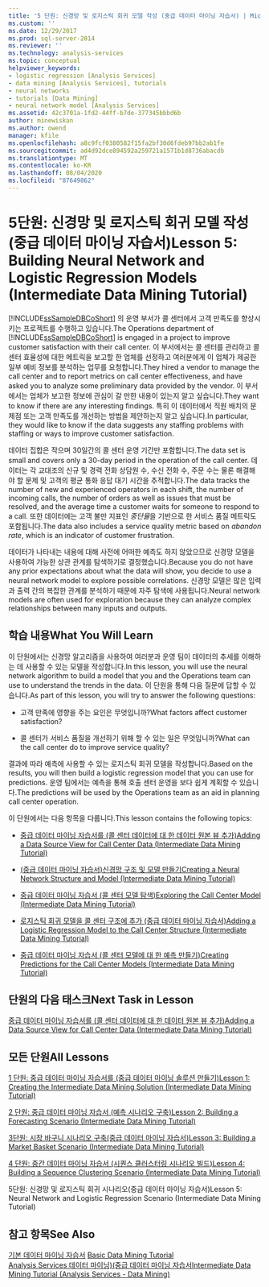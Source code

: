 ```yaml
---
title: '5 단원: 신경망 및 로지스틱 회귀 모델 작성 (중급 데이터 마이닝 자습서) | Microsoft Docs'
ms.custom: ''
ms.date: 12/29/2017
ms.prod: sql-server-2014
ms.reviewer: ''
ms.technology: analysis-services
ms.topic: conceptual
helpviewer_keywords:
- logistic regression [Analysis Services]
- data mining [Analysis Services], tutorials
- neural networks
- tutorials [Data Mining]
- neural network model [Analysis Services]
ms.assetid: 42c3701a-1fd2-44ff-b7de-377345bbbd6b
author: minewiskan
ms.author: owend
manager: kfile
ms.openlocfilehash: a8c9fcf0380582f15fa2bf30d6fdeb97bb2ab1fe
ms.sourcegitcommit: ad4d92dce894592a259721a1571b1d8736abacdb
ms.translationtype: MT
ms.contentlocale: ko-KR
ms.lasthandoff: 08/04/2020
ms.locfileid: "87649862"
---
```

# <a name="lesson-5-building-neural-network-and-logistic-regression-models-intermediate-data-mining-tutorial"></a><span data-ttu-id="a37ff-102">5단원: 신경망 및 로지스틱 회귀 모델 작성(중급 데이터 마이닝 자습서)</span><span class="sxs-lookup"><span data-stu-id="a37ff-102">Lesson 5: Building Neural Network and Logistic Regression Models (Intermediate Data Mining Tutorial)</span></span>
  
  
 <span data-ttu-id="a37ff-103">[!INCLUDE[ssSampleDBCoShort](../includes/sssampledbcoshort-md.md)] 의 운영 부서가 콜 센터에서 고객 만족도를 향상시키는 프로젝트를 수행하고 있습니다.</span><span class="sxs-lookup"><span data-stu-id="a37ff-103">The Operations department of [!INCLUDE[ssSampleDBCoShort](../includes/sssampledbcoshort-md.md)] is engaged in a project to improve customer satisfaction with their call center.</span></span> <span data-ttu-id="a37ff-104">이 부서에서는 콜 센터를 관리하고 콜 센터 효율성에 대한 메트릭을 보고할 한 업체를 선정하고 여러분에게 이 업체가 제공한 일부 예비 정보를 분석하는 업무를 요청합니다.</span><span class="sxs-lookup"><span data-stu-id="a37ff-104">They hired a vendor to manage the call center and to report metrics on call center effectiveness, and have asked you to analyze some preliminary data provided by the vendor.</span></span> <span data-ttu-id="a37ff-105">이 부서에서는 업체가 보고한 정보에 관심이 갈 만한 내용이 있는지 알고 싶습니다.</span><span class="sxs-lookup"><span data-stu-id="a37ff-105">They want to know if there are any interesting findings.</span></span> <span data-ttu-id="a37ff-106">특히 이 데이터에서 직원 배치의 문제점 또는 고객 만족도를 개선하는 방법을 제안하는지 알고 싶습니다.</span><span class="sxs-lookup"><span data-stu-id="a37ff-106">In particular, they would like to know if the data suggests any staffing problems with staffing or ways to improve customer satisfaction.</span></span>  
  
 <span data-ttu-id="a37ff-107">데이터 집합은 작으며 30일간의 콜 센터 운영 기간만 포함합니다.</span><span class="sxs-lookup"><span data-stu-id="a37ff-107">The data set is small and covers only a 30-day period in the operation of the call center.</span></span> <span data-ttu-id="a37ff-108">데이터는 각 교대조의 신규 및 경력 전화 상담원 수, 수신 전화 수, 주문 수는 물론 해결해야 할 문제 및 고객의 평균 통화 응답 대기 시간을 추적합니다.</span><span class="sxs-lookup"><span data-stu-id="a37ff-108">The data tracks the number of new and experienced operators in each shift, the number of incoming calls, the number of orders as well as issues that must be resolved, and the average time a customer waits for someone to respond to a call.</span></span> <span data-ttu-id="a37ff-109">또한 데이터에는 고객 불만 지표인 *중단율*을 기반으로 한 서비스 품질 메트릭도 포함됩니다.</span><span class="sxs-lookup"><span data-stu-id="a37ff-109">The data also includes a service quality metric based on *abandon rate*, which is an indicator of customer frustration.</span></span>  
  
 <span data-ttu-id="a37ff-110">데이터가 나타내는 내용에 대해 사전에 어떠한 예측도 하지 않았으므로 신경망 모델을 사용하여 가능한 상관 관계를 탐색하기로 결정했습니다.</span><span class="sxs-lookup"><span data-stu-id="a37ff-110">Because you do not have any prior expectations about what the data will show, you decide to use a neural network model to explore possible correlations.</span></span> <span data-ttu-id="a37ff-111">신경망 모델은 많은 입력과 출력 간의 복잡한 관계를 분석하기 때문에 자주 탐색에 사용됩니다.</span><span class="sxs-lookup"><span data-stu-id="a37ff-111">Neural network models are often used for exploration because they can analyze complex relationships between many inputs and outputs.</span></span>  
  
## <a name="what-you-will-learn"></a><span data-ttu-id="a37ff-112">학습 내용</span><span class="sxs-lookup"><span data-stu-id="a37ff-112">What You Will Learn</span></span>  
 <span data-ttu-id="a37ff-113">이 단원에서는 신경망 알고리즘을 사용하여 여러분과 운영 팀이 데이터의 추세를 이해하는 데 사용할 수 있는 모델을 작성합니다.</span><span class="sxs-lookup"><span data-stu-id="a37ff-113">In this lesson, you will use the neural network algorithm to build a model that you and the Operations team can use to understand the trends in the data.</span></span> <span data-ttu-id="a37ff-114">이 단원을 통해 다음 질문에 답할 수 있습니다.</span><span class="sxs-lookup"><span data-stu-id="a37ff-114">As part of this lesson, you will try to answer the following questions:</span></span>  
  
-   <span data-ttu-id="a37ff-115">고객 만족에 영향을 주는 요인은 무엇입니까?</span><span class="sxs-lookup"><span data-stu-id="a37ff-115">What factors affect customer satisfaction?</span></span>  
  
-   <span data-ttu-id="a37ff-116">콜 센터가 서비스 품질을 개선하기 위해 할 수 있는 일은 무엇입니까?</span><span class="sxs-lookup"><span data-stu-id="a37ff-116">What can the call center do to improve service quality?</span></span>  
  
 <span data-ttu-id="a37ff-117">결과에 따라 예측에 사용할 수 있는 로지스틱 회귀 모델을 작성합니다.</span><span class="sxs-lookup"><span data-stu-id="a37ff-117">Based on the results, you will then build a logistic regression model that you can use for predictions.</span></span> <span data-ttu-id="a37ff-118">운영 팀에서는 예측을 통해 호출 센터 운영을 보다 쉽게 계획할 수 있습니다.</span><span class="sxs-lookup"><span data-stu-id="a37ff-118">The predictions will be used by the Operations team as an aid in planning call center operation.</span></span>  
  
 <span data-ttu-id="a37ff-119">이 단원에서는 다음 항목을 다룹니다.</span><span class="sxs-lookup"><span data-stu-id="a37ff-119">This lesson contains the following topics:</span></span>  
  
-   [<span data-ttu-id="a37ff-120">중급 데이터 마이닝 자습서를 &#40;콜 센터 데이터에 대 한 데이터 원본 뷰 추가&#41;</span><span class="sxs-lookup"><span data-stu-id="a37ff-120">Adding a Data Source View for Call Center Data &#40;Intermediate Data Mining Tutorial&#41;</span></span>](../../2014/tutorials/add-data-source-view-call-center-data-intermediate-data-mining.md)  
  
-   [<span data-ttu-id="a37ff-121">&#40;중급 데이터 마이닝 자습서&#41;신경망 구조 및 모델 만들기</span><span class="sxs-lookup"><span data-stu-id="a37ff-121">Creating a Neural Network Structure and Model &#40;Intermediate Data Mining Tutorial&#41;</span></span>](../../2014/tutorials/creating-a-neural-network-structure-and-model-intermediate-data-mining-tutorial.md)  
  
-   [<span data-ttu-id="a37ff-122">중급 데이터 마이닝 자습서 &#40;콜 센터 모델 탐색&#41;</span><span class="sxs-lookup"><span data-stu-id="a37ff-122">Exploring the Call Center Model &#40;Intermediate Data Mining Tutorial&#41;</span></span>](../../2014/tutorials/exploring-the-call-center-model-intermediate-data-mining-tutorial.md)  
  
-   [<span data-ttu-id="a37ff-123">로지스틱 회귀 모델을 콜 센터 구조에 추가 &#40;중급 데이터 마이닝 자습서&#41;</span><span class="sxs-lookup"><span data-stu-id="a37ff-123">Adding a Logistic Regression Model to the Call Center Structure &#40;Intermediate Data Mining Tutorial&#41;</span></span>](../../2014/tutorials/add-logistic-regression-model-to-call-center-intermediate-data-mining.md)  
  
-   [<span data-ttu-id="a37ff-124">중급 데이터 마이닝 자습서 &#40;콜 센터 모델에 대 한 예측 만들기&#41;</span><span class="sxs-lookup"><span data-stu-id="a37ff-124">Creating Predictions for the Call Center Models &#40;Intermediate Data Mining Tutorial&#41;</span></span>](../../2014/tutorials/create-predictions-call-center-models-intermediate-data-mining-tutorial.md)  
  
## <a name="next-task-in-lesson"></a><span data-ttu-id="a37ff-125">단원의 다음 태스크</span><span class="sxs-lookup"><span data-stu-id="a37ff-125">Next Task in Lesson</span></span>  
 [<span data-ttu-id="a37ff-126">중급 데이터 마이닝 자습서를 &#40;콜 센터 데이터에 대 한 데이터 원본 뷰 추가&#41;</span><span class="sxs-lookup"><span data-stu-id="a37ff-126">Adding a Data Source View for Call Center Data &#40;Intermediate Data Mining Tutorial&#41;</span></span>](../../2014/tutorials/add-data-source-view-call-center-data-intermediate-data-mining.md)  
  
## <a name="all-lessons"></a><span data-ttu-id="a37ff-127">모든 단원</span><span class="sxs-lookup"><span data-stu-id="a37ff-127">All Lessons</span></span>  
 [<span data-ttu-id="a37ff-128">1 단원: 중급 데이터 마이닝 자습서를 &#40;중급 데이터 마이닝 솔루션 만들기&#41;</span><span class="sxs-lookup"><span data-stu-id="a37ff-128">Lesson 1: Creating the Intermediate Data Mining Solution &#40;Intermediate Data Mining Tutorial&#41;</span></span>](../../2014/tutorials/lesson-1-create-solution-intermediate-data-mining-tutorial.md)  
  
 [<span data-ttu-id="a37ff-129">2 단원: 중급 데이터 마이닝 자습서 &#40;예측 시나리오 구축&#41;</span><span class="sxs-lookup"><span data-stu-id="a37ff-129">Lesson 2: Building a Forecasting Scenario &#40;Intermediate Data Mining Tutorial&#41;</span></span>](../../2014/tutorials/lesson-2-building-a-forecasting-scenario-intermediate-data-mining-tutorial.md)  
  
 [<span data-ttu-id="a37ff-130">3단원: 시장 바구니 시나리오 구축&#40;중급 데이터 마이닝 자습서&#41;</span><span class="sxs-lookup"><span data-stu-id="a37ff-130">Lesson 3: Building a Market Basket Scenario &#40;Intermediate Data Mining Tutorial&#41;</span></span>](../../2014/tutorials/lesson-3-building-a-market-basket-scenario-intermediate-data-mining-tutorial.md)  
  
 [<span data-ttu-id="a37ff-131">4 단원: 중간 데이터 마이닝 자습서 &#40;시퀀스 클러스터링 시나리오 빌드&#41;</span><span class="sxs-lookup"><span data-stu-id="a37ff-131">Lesson 4: Building a Sequence Clustering Scenario &#40;Intermediate Data Mining Tutorial&#41;</span></span>](../../2014/tutorials/lesson-4-build-sequence-clustering-scenario-intermediate-data-mining.md)  
  
 <span data-ttu-id="a37ff-132">5단원: 신경망 및 로지스틱 회귀 시나리오(중급 데이터 마이닝 자습서)</span><span class="sxs-lookup"><span data-stu-id="a37ff-132">Lesson 5: Neural Network and Logistic Regression Scenario (Intermediate Data Mining Tutorial)</span></span>  
  
## <a name="see-also"></a><span data-ttu-id="a37ff-133">참고 항목</span><span class="sxs-lookup"><span data-stu-id="a37ff-133">See Also</span></span>  
 <span data-ttu-id="a37ff-134">[기본 데이터 마이닝 자습서](../../2014/tutorials/basic-data-mining-tutorial.md) </span><span class="sxs-lookup"><span data-stu-id="a37ff-134">[Basic Data Mining Tutorial](../../2014/tutorials/basic-data-mining-tutorial.md) </span></span>  
 [<span data-ttu-id="a37ff-135">Analysis Services 데이터 마이닝&#41;&#40;중급 데이터 마이닝 자습서</span><span class="sxs-lookup"><span data-stu-id="a37ff-135">Intermediate Data Mining Tutorial &#40;Analysis Services - Data Mining&#41;</span></span>](../../2014/tutorials/intermediate-data-mining-tutorial-analysis-services-data-mining.md)  
  
  
